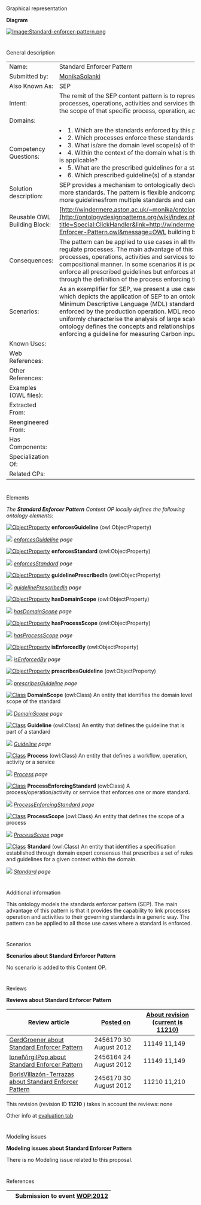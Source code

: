 # 

 Graphical representation



__Diagram__ 





[![Image:Standard-enforcer-pattern.png](../images/d/df/Standard-enforcer-pattern.png)](../Image/Standard-enforcer-pattern.png "Image:Standard-enforcer-pattern.png")





# 

 General description




|  |  |
| --- | --- |
|  Name:  |  Standard Enforcer Pattern  |
|  Submitted by:  | [MonikaSolanki](../User/MonikaSolanki "User:MonikaSolanki")  |
|  Also Known As:  |  SEP  |
|  Intent:  |  The remit of the SEP content pattern is to represent the relation between standards and the processes, operations, activities and services that enforce them, the domains they cater to and the scope of that specific process, operation, activity, service within the context of the domain.  |
|  Domains:  |  |
|  Competency Questions:  | <li>       1. Which are the standards enforced by this process?      </li><li>       2. Which processes enforce these standards ?      </li><li>       3. What is/are the domain level scope(s) of the standard?      </li><li>       4. Within the context of the domain what is the scope of the process to which the standard is applicable?      </li><li>       5. What are the prescribed guidelines for a standard?      </li><li>       6. Which prescribed guideline(s) of a standard does a specific process conform to?      </li> |
|  Solution description:  |  SEP provides a mechanism to ontologically declare the conformance of a  process with one or more standards. The pattern is flexible andcompositional. It can be exploited to include few or more guidelinesfrom multiple standards and can be easily combined with otherpatterns.  |
|  Reusable OWL Building Block:  | [http://windermere.aston.ac.uk/~monika/ontologies/Standards-Enforcer-Pattern.owl](http://ontologydesignpatterns.org/wiki/index.php?title=Special:ClickHandler&link=http://windermere.aston.ac.uk/~monika/ontologies/Standards-Enforcer-Pattern.owl&message=OWL building block&from_page_id=3343&update=)  (861)  |
|  Consequences:  |  The pattern can be applied to use cases in all those domains where a standard is enforced to regulate processes. The main advantage of this pattern is that it provides the capability to link processes, operations, activities and services to their governing standards in a generic and compositional manner. In some scenarios it is possible that a process or an operation does not enforce all prescribed guidelines but enforces atleast some. The pattern accounts for that through the definition of the process enforcing the standard.  |
|  Scenarios:  |  As an exemplifier for SEP, we present a use case from the domain of algal biomass production which depicts the application of SEP to an ontology that models algal biomass production. The Minimum Descriptive Language (MDL) standard proposed by the Algal Biomass Association is enforced by the production operation. MDL recommends a set of descriptive metrics to uniformly characterise the analysis of large scale algal operations. In this use case, the ontology defines the concepts and relationships for the operation and incorporates SEP by enforcing a guideline for measuring Carbon input to the operation.  |
|  Known Uses:  |  |
|  Web References:  |  |
|  Other References:  |  |
|  Examples (OWL files):  |  |
|  Extracted From:  |  |
|  Reengineered From:  |  |
|  Has Components:  |  |
|  Specialization Of:  |  |
|  Related CPs:  |  |



  





# 

 Elements



_The
 __Standard Enforcer Pattern__ 
 Content OP locally defines the following ontology elements:_ 





[![ObjectProperty](../../../../../../../images/thumb/c/c3/ObjectProperty.gif/20px-ObjectProperty.gif)](../Image/ObjectProperty.gif "ObjectProperty")
__enforcesGuideline__ 
 (owl:ObjectProperty)
 
[![](../../../../../../../../../../../../../images/thumb/8/87/ArrowRight.gif/11px-ArrowRight.gif)](../Image/ArrowRight.gif "ArrowRight.gif")
_[enforcesGuideline](../Submissions/Standard_Enforcer_Pattern/enforcesGuideline "Submissions:Standard Enforcer Pattern/enforcesGuideline") 
 page_ 



[![ObjectProperty](../../../../../../../images/thumb/c/c3/ObjectProperty.gif/20px-ObjectProperty.gif)](../Image/ObjectProperty.gif "ObjectProperty")
__enforcesStandard__ 
 (owl:ObjectProperty)
 
[![](../../../../../../../../../../../../../images/thumb/8/87/ArrowRight.gif/11px-ArrowRight.gif)](../Image/ArrowRight.gif "ArrowRight.gif")
_[enforcesStandard](../Submissions/Standard_Enforcer_Pattern/enforcesStandard "Submissions:Standard Enforcer Pattern/enforcesStandard") 
 page_ 



[![ObjectProperty](../../../../../../../images/thumb/c/c3/ObjectProperty.gif/20px-ObjectProperty.gif)](../Image/ObjectProperty.gif "ObjectProperty")
__guidelinePrescribedIn__ 
 (owl:ObjectProperty)
 
[![](../../../../../../../../../../../../../images/thumb/8/87/ArrowRight.gif/11px-ArrowRight.gif)](../Image/ArrowRight.gif "ArrowRight.gif")
_[guidelinePrescribedIn](../Submissions/Standard_Enforcer_Pattern/guidelinePrescribedIn "Submissions:Standard Enforcer Pattern/guidelinePrescribedIn") 
 page_ 



[![ObjectProperty](../../../../../../../images/thumb/c/c3/ObjectProperty.gif/20px-ObjectProperty.gif)](../Image/ObjectProperty.gif "ObjectProperty")
__hasDomainScope__ 
 (owl:ObjectProperty)
 
[![](../../../../../../../../../../../../../images/thumb/8/87/ArrowRight.gif/11px-ArrowRight.gif)](../Image/ArrowRight.gif "ArrowRight.gif")
_[hasDomainScope](../Submissions/Standard_Enforcer_Pattern/hasDomainScope "Submissions:Standard Enforcer Pattern/hasDomainScope") 
 page_ 



[![ObjectProperty](../../../../../../../images/thumb/c/c3/ObjectProperty.gif/20px-ObjectProperty.gif)](../Image/ObjectProperty.gif "ObjectProperty")
__hasProcessScope__ 
 (owl:ObjectProperty)
 
[![](../../../../../../../../../../../../../images/thumb/8/87/ArrowRight.gif/11px-ArrowRight.gif)](../Image/ArrowRight.gif "ArrowRight.gif")
_[hasProcessScope](../Submissions/Standard_Enforcer_Pattern/hasProcessScope "Submissions:Standard Enforcer Pattern/hasProcessScope") 
 page_ 



[![ObjectProperty](../../../../../../../images/thumb/c/c3/ObjectProperty.gif/20px-ObjectProperty.gif)](../Image/ObjectProperty.gif "ObjectProperty")
__isEnforcedBy__ 
 (owl:ObjectProperty)
 
[![](../../../../../../../../../../../../../images/thumb/8/87/ArrowRight.gif/11px-ArrowRight.gif)](../Image/ArrowRight.gif "ArrowRight.gif")
_[isEnforcedBy](../Submissions/Standard_Enforcer_Pattern/isEnforcedBy "Submissions:Standard Enforcer Pattern/isEnforcedBy") 
 page_ 



[![ObjectProperty](../../../../../../../images/thumb/c/c3/ObjectProperty.gif/20px-ObjectProperty.gif)](../Image/ObjectProperty.gif "ObjectProperty")
__prescribesGuideline__ 
 (owl:ObjectProperty)
 
[![](../../../../../../../../../../../../../images/thumb/8/87/ArrowRight.gif/11px-ArrowRight.gif)](../Image/ArrowRight.gif "ArrowRight.gif")
_[prescribesGuideline](../Submissions/Standard_Enforcer_Pattern/prescribesGuideline "Submissions:Standard Enforcer Pattern/prescribesGuideline") 
 page_ 



[![Class](../../../../../../images/thumb/2/27/Class.gif/20px-Class.gif)](../Image/Class.gif "Class")
__DomainScope__ 
 (owl:Class) An entity that identifies the domain level scope of the standard
 
[![](../../../../../../../../../../../../../images/thumb/8/87/ArrowRight.gif/11px-ArrowRight.gif)](../Image/ArrowRight.gif "ArrowRight.gif")
_[DomainScope](../Submissions/Standard_Enforcer_Pattern/DomainScope "Submissions:Standard Enforcer Pattern/DomainScope") 
 page_ 



[![Class](../../../../../../images/thumb/2/27/Class.gif/20px-Class.gif)](../Image/Class.gif "Class")
__Guideline__ 
 (owl:Class) An entity that defines the guideline that is part of a standard
 
[![](../../../../../../../../../../../../../images/thumb/8/87/ArrowRight.gif/11px-ArrowRight.gif)](../Image/ArrowRight.gif "ArrowRight.gif")
_[Guideline](../Submissions/Standard_Enforcer_Pattern/Guideline "Submissions:Standard Enforcer Pattern/Guideline") 
 page_ 



[![Class](../../../../../../images/thumb/2/27/Class.gif/20px-Class.gif)](../Image/Class.gif "Class")
__Process__ 
 (owl:Class) An entity that defines a workflow, operation, activity or a service
 
[![](../../../../../../../../../../../../../images/thumb/8/87/ArrowRight.gif/11px-ArrowRight.gif)](../Image/ArrowRight.gif "ArrowRight.gif")
_[Process](../Submissions/Standard_Enforcer_Pattern/Process "Submissions:Standard Enforcer Pattern/Process") 
 page_ 



[![Class](../../../../../../images/thumb/2/27/Class.gif/20px-Class.gif)](../Image/Class.gif "Class")
__ProcessEnforcingStandard__ 
 (owl:Class) A process/operation/activity or serrvice that enforces one or more standard.
 
[![](../../../../../../../../../../../../../images/thumb/8/87/ArrowRight.gif/11px-ArrowRight.gif)](../Image/ArrowRight.gif "ArrowRight.gif")
_[ProcessEnforcingStandard](../Submissions/Standard_Enforcer_Pattern/ProcessEnforcingStandard "Submissions:Standard Enforcer Pattern/ProcessEnforcingStandard") 
 page_ 



[![Class](../../../../../../images/thumb/2/27/Class.gif/20px-Class.gif)](../Image/Class.gif "Class")
__ProcessScope__ 
 (owl:Class) An entity that defines the scope of a process
 
[![](../../../../../../../../../../../../../images/thumb/8/87/ArrowRight.gif/11px-ArrowRight.gif)](../Image/ArrowRight.gif "ArrowRight.gif")
_[ProcessScope](../Submissions/Standard_Enforcer_Pattern/ProcessScope "Submissions:Standard Enforcer Pattern/ProcessScope") 
 page_ 



[![Class](../../../../../../images/thumb/2/27/Class.gif/20px-Class.gif)](../Image/Class.gif "Class")
__Standard__ 
 (owl:Class) An entity that identifies a specification established through domain expert consensus that prescribes a set of rules and guidelines for a given context within the domain.
 
[![](../../../../../../../../../../../../../images/thumb/8/87/ArrowRight.gif/11px-ArrowRight.gif)](../Image/ArrowRight.gif "ArrowRight.gif")
_[Standard](../Submissions/Standard_Enforcer_Pattern/Standard "Submissions:Standard Enforcer Pattern/Standard") 
 page_ 


# 

 Additional information



 This ontology models the standards enforcer pattern (SEP). The main advantage of this pattern is that it provides the capability
to link processes operation and activities to their governing
standards in a generic way. The pattern can be applied to all those
use cases where a standard is enforced.
 



# 

 Scenarios




__Scenarios about Standard Enforcer Pattern__ 


 No scenario is added to this Content OP.
 




# 

 Reviews




__Reviews about Standard Enforcer Pattern__ 



|  Review article  | [Posted on](../Property/CreationDate "Property:CreationDate")  | [About revision (current is 11210)](../Property/ReviewAboutVersion "Property:ReviewAboutVersion")  |
| --- | --- | --- |
| [GerdGroener about Standard Enforcer Pattern](../Reviews/GerdGroener_about_Standard_Enforcer_Pattern "Reviews:GerdGroener about Standard Enforcer Pattern")  |  2456170  30 August 2012  |  11149  11,149  |
| [IonelVirgilPop about Standard Enforcer Pattern](../Community/IonelVirgilPop_about_Standard_Enforcer_Pattern "Community:IonelVirgilPop about Standard Enforcer Pattern")  |  2456164  24 August 2012  |  11149  11,149  |
| [BorisVillazón-Terrazas about Standard Enforcer Pattern](../Reviews/BorisVillazón-Terrazas_about_Standard_Enforcer_Pattern "Reviews:BorisVillazón-Terrazas about Standard Enforcer Pattern")  |  2456170  30 August 2012  |  11210  11,210  |



 This revision (revision ID
 __11210__ 
 ) takes in account the reviews: none
 



 Other info at
 [evaluation tab](http://ontologydesignpatterns.org/wiki/index.php?title=Submissions:Standard_Enforcer_Pattern&action=evaluation "http://ontologydesignpatterns.org/wiki/index.php?title=Submissions:Standard_Enforcer_Pattern&action=evaluation") 





  





# 

 Modeling issues




__Modeling issues about Standard Enforcer Pattern__ 


 There is no Modeling issue related to this proposal.
 




  





# 

 References



  






|  |  Submission to event [WOP:2012](../WOP/2012 "WOP:2012")  |
| --- | --- |